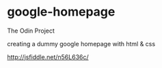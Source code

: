 google-homepage
===============

The Odin Project

creating a dummy google homepage with html & css

http://jsfiddle.net/n56L636c/
